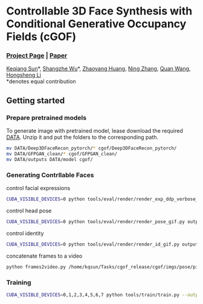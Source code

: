 <!-- ```console
# control facial expressions
python tools/eval/render/render_exp.py outputs/pigan_recon4_snm_depr10000_norm1000_lm3d10_warp3d10_bgdepr10000_georeg500_lastback/generator.pth --output_dir imgs/exp/ --curriculum pigan_recon4_snm_depr10000_norm1000_lm3d10_warp3d10_bgdepr10000_georeg500_lastback --seeds 31 --image_size 128 --split False --save_depth False --rows 1 --exp_num 12 --angle_multiplier 0
CUDA_VISIBLE_DEVICES=0 python tools/eval/render/render_pose_gif.py outputs/pigan_recon4_snm_depr10000_norm1000_lm3d10_warp3d10_bgdepr10000_georeg500_lastback/generator.pth --output_dir imgs/pose/ --curriculum pigan_recon4_snm_depr10000_norm1000_lm3d10_warp3d10_bgdepr10000_georeg500_lastback  --image_size 128  --rt_norm --last_back --seed 183
CUDA_VISIBLE_DEVICES=0 python tools/eval/render/render_exp_ddp_verbose_gif.py outputs/pigan_recon4_snm_depr10000_norm1000_lm3d10_warp3d10_bgdepr10000_georeg500_lastback/generator.pth --output_dir imgs/exp/ --curriculum pigan_recon4_snm_depr10000_norm1000_lm3d10_warp3d10_bgdepr10000_georeg500_lastback  --image_size 128 --split False --save_depth False  --rt_norm --last_back
CUDA_VISIBLE_DEVICES=0 python tools/eval/render/render_id_gif.py outputs/pigan_recon4_snm_depr10000_norm1000_lm3d10_warp3d10_bgdepr10000_georeg500_lastback/generator.pth --output_dir imgs/id/ --curriculum pigan_recon4_snm_depr10000_norm1000_lm3d10_warp3d10_bgdepr10000_georeg500_lastback  --image_size 128 --split False --save_depth False  --rt_norm --last_back
python frames2video.py /home/kqsun/Tasks/cgof_release/cgof/imgs/pose/pigan_recon4_snm_depr10000_norm1000_lm3d10_warp3d10_bgdepr10000_georeg500_lastback/seed_183/splits/normals/183
``` -->

# Controllable 3D Face Synthesis with Conditional Generative Occupancy Fields (cGOF)
### [Project Page](https://keqiangsun.github.io/projects/cgof/) | [Paper](https://arxiv.org/abs/2206.08361)
[Keqiang Sun](https://keqiangsun.github.io)\*,
[Shangzhe Wu](https://elliottwu.com)\*,
[Zhaoyang Huang](https://drinkingcoder.github.io),
[Ning Zhang](https://scholar.google.com/citations?user=Hy0rk7IAAAAJ&hl=zh-TW),
[Quan Wang](https://scholar.google.com/citations?user=KmxEHm4AAAAJ&hl=zh-TW),
[Hongsheng Li](https://www.ee.cuhk.edu.hk/~hsli/)
<br>
\*denotes equal contribution

## Getting started
### Prepare pretrained models
To generate image with pretrained model, lease download the required [DATA](https://drive.google.com/drive/folders/1Oz66GAlpXFRcevCVEhHy-flXOID8jmyl?usp=sharing). Unzip it and put the folders to the corresponding path.
```.bash
mv DATA/Deep3DFaceRecon_pytorch/* cgof/Deep3DFaceRecon_pytorch/
mv DATA/GFPGAN_clean/* cgof/GFPGAN_clean/
mv DATA/outputs DATA/model cgof/
```

### Generating Contrllable Faces
control facial expressions
```.bash
CUDA_VISIBLE_DEVICES=0 python tools/eval/render/render_exp_ddp_verbose_gif.py outputs/pigan_recon4_snm_depr10000_norm1000_lm3d10_warp3d10_bgdepr10000_georeg500_lastback/generator.pth --output_dir imgs/exp/ --curriculum pigan_recon4_snm_depr10000_norm1000_lm3d10_warp3d10_bgdepr10000_georeg500_lastback  --image_size 128 --split False --save_depth False  --rt_norm --last_back
```

control head pose
```.bash
CUDA_VISIBLE_DEVICES=0 python tools/eval/render/render_pose_gif.py outputs/pigan_recon4_snm_depr10000_norm1000_lm3d10_warp3d10_bgdepr10000_georeg500_lastback/generator.pth --output_dir imgs/pose/ --curriculum pigan_recon4_snm_depr10000_norm1000_lm3d10_warp3d10_bgdepr10000_georeg500_lastback  --image_size 128  --rt_norm --last_back --seed 183
```

control identity
```.bash
CUDA_VISIBLE_DEVICES=0 python tools/eval/render/render_id_gif.py outputs/pigan_recon4_snm_depr10000_norm1000_lm3d10_warp3d10_bgdepr10000_georeg500_lastback/generator.pth --output_dir imgs/id/ --curriculum pigan_recon4_snm_depr10000_norm1000_lm3d10_warp3d10_bgdepr10000_georeg500_lastback  --image_size 128 --split False --save_depth False  --rt_norm --last_back
```

concatenate frames to a video
```.bash
python frames2video.py /home/kqsun/Tasks/cgof_release/cgof/imgs/pose/pigan_recon4_snm_depr10000_norm1000_lm3d10_warp3d10_bgdepr10000_georeg500_lastback/seed_183/splits/normals/183
```

### Training
```.bash
CUDA_VISIBLE_DEVICES=0,1,2,3,4,5,6,7 python tools/train/train.py --output_dir ./output/ --load_dir ./output/ --curriculum xxx
```
